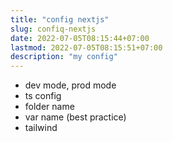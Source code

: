 ```yaml
---
title: "config nextjs"
slug: confiq-nextjs
date: 2022-07-05T08:15:44+07:00
lastmod: 2022-07-05T08:15:51+07:00
description: "my config"
---
```

- dev mode, prod mode
- ts config
- folder name
- var name (best practice)
- tailwind
